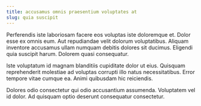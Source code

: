 ```yaml
---
title: accusamus omnis praesentium voluptates at
slug: quia suscipit
---
```


Perferendis iste laboriosam facere eos voluptas iste doloremque et. Dolor esse ex omnis eum. Aut repudiandae velit dolorum voluptatibus. Aliquam inventore accusamus ullam numquam debitis dolores sit ducimus. Eligendi quia suscipit harum. Dolorem quasi consequatur.

Iste voluptatum id magnam blanditiis cupiditate dolor ut eius. Quisquam reprehenderit molestiae ad voluptas corrupti illo natus necessitatibus. Error tempore vitae cumque ea. Animi quibusdam hic reiciendis.

Dolores odio consectetur qui odio accusantium assumenda. Voluptatem vel id dolor. Ad quisquam optio deserunt consequatur consectetur.
